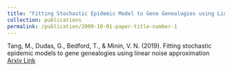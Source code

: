 ```yaml
---
title: "Fitting Stochastic Epidemic Model to Gene Genealogies using Linear Noise Approximation"
collection: publications
permalink: /publication/2009-10-01-paper-title-number-1
---
```

Tang, M., Dudas, G., Bedford, T., & Minin, V. N. (2019). Fitting stochastic epidemic models to gene genealogies using linear noise approximation
[Arxiv Link](https://arxiv.org/abs/1902.08877)

